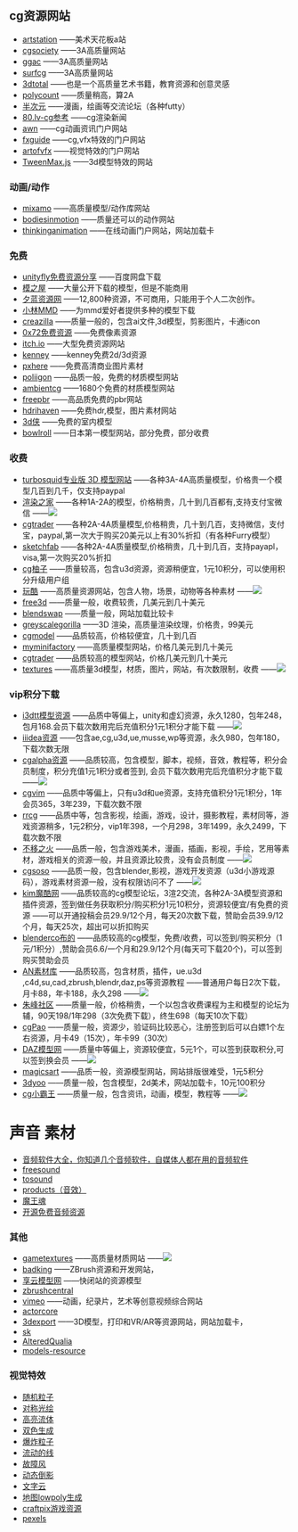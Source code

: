 <!--
 * @features: 功能
 * @description: 说明
 * @Date: 2022-05-02 18:32:21
 * @Author: judu233(769471424@qq.com)
 * @LastEditTime: 2022-07-10 17:44:05
 * @LastEditors: judu233
-->

## cg资源网站
- [artstation](https://www.artstation.com/?sort_by=community)
——美术天花板a站
- [cgsociety](https://cgsociety.org/)
——3A高质量网站
- [ggac](https://www.ggac.com/v2/home)
——3A高质量网站
- [surfcg](https://www.surfcg.com/index?by=2) 
——3A高质量网站
- [3dtotal](https://3dtotal.com/)
——也是一个高质量艺术书籍，教育资源和创意灵感
- [polycount](https://polycount.com/)
——质量稍高，算2A
- [半次元](https://bcy.net)
——漫画，绘画等交流论坛（各种futty）
- [80.lv-cg参考](https://80.lv/)
——cg渲染新闻
- [awn](https://www.awn.com/)
——cg动画资讯门户网站
- [fxguide](https://www.fxguide.com/)
——cg,vfx特效的门户网站
- [artofvfx](https://www.artofvfx.com/)
——视觉特效的门户网站
- [TweenMax.js](https://www.tweenmax.com.cn/websites/)
——3d模型特效的网站


### 动画/动作
- [mixamo](https://www.mixamo.com/#/)
——高质量模型/动作库网站
- [bodiesinmotion](https://www.bodiesinmotion.photo/)
——质量还可以的动作网站
- [thinkinganimation](https://thinkinganimation.com/)
——在线动画门户网站，网站加载卡


### 免费
- [unityfly免费资源分享](https://www.unityfly.com/)
——百度网盘下载
- [模之屋](https://www.aplaybox.com/)
——大量公开下载的模型，但是不能商用
- [夕蓝资源网](https://www.seoliye.com/modeler/)
——12,800种资源，不可商用，只能用于个人二次创作。
- [小林MMD](http://mmd.xiaolindraw.com/index.html)
——为mmd爱好者提供多种的模型下载
- [creazilla](https://creazilla.com/zh-CN/sections/3-3d)
——质量一般的，包含ai文件,3d模型，剪影图片，卡通icon
- [0x72免费资源](https://0x72.itch.io/)
——免费像素资源  
- [itch.io](https://itch.io/game-assets/free/tag-2d)
——大型免费资源网站
- [kenney](https://www.kenney.nl/assets)
——kenney免费2d/3d资源
- [pxhere](https://pxhere.com/)
——免费高清商业图片素材
- [poliigon](https://www.poliigon.com/)
——品质一般，免费的材质模型网站
- [ambientcg](https://ambientcg.com/)
——1680个免费的材质模型网站
- [freepbr](https://freepbr.com/)
——高品质免费的pbr网站
- [hdrihaven](https://hdrihaven.com/)
——免费hdr,模型，图片素材网站
- [3d侠](https://www.3dxia.com/mf3dmoxing)
——免费的室内模型
- [bowlroll](https://bowlroll.net/file/index)
——日本第一模型网站，部分免费，部分收费


### 收费
- [turbosquid专业版 3D 模型网站](https://www.turbosquid.com/zh_cn/)
——各种3A-4A高质量模型，价格贵一个模型几百到几千，仅支持paypal
- [渲染之家](https://www.51render.com/)
——各种1A-2A的模型，价格稍贵，几十到几百都有,支持支付宝微信
——![](../imgs/res/51模型会员.png)
- [cgtrader](https://www.cgtrader.com/zh-cn/3d-models)
——各种2A-4A质量模型,价格稍贵，几十到几百，支持微信，支付宝，paypal,第一次大于购买20美元以上有30%折扣（有各种Furry模型）
- [sketchfab](https://sketchfab.com/)
——各种2A-4A质量模型,价格稍贵，几十到几百，支持payapl，visa,第一次购买20%折扣
- [cg柚子](http://www.cgioo.com/)
——质量较高，包含u3d资源，资源稍便宜，1元10积分，可以使用积分升级用户组
- [玩酷](https://www.wankucg.com/)
——高质量资源网站，包含人物，场景，动物等各种素材
——![](../imgs/res/玩酷cg.png)
- [free3d](https://free3d.com/)
——质量一般，收费较贵，几美元到几十美元
- [blendswap](https://blendswap.com/)
——质量一般，网站加载比较卡
- [greyscalegorilla](https://greyscalegorilla.com/)
——3D 渲染，高质量渲染纹理，价格贵，99美元
- [cgmodel](https://www.cgmodel.com/)
——品质较高，价格较便宜，几十到几百
- [myminifactory](https://www.myminifactory.com/)
——高质量模型网站，价格几美元到几十美元
- [cgtrader](https://cgtrader.com/)
——品质较高的模型网站，价格几美元到几十美元
- [textures](https://www.textures.com/)
——高质量3d模型，材质，图片，网站，有次数限制，收费
——![](../imgs/res/texture会员.png)

### vip积分下载
- [i3dtt模型资源](https://www.i3dtt.com/)
——品质中等偏上，unity和虚幻资源，永久1280，包年248，包月168.会员下载次数用完后充值积分1元1积分才能下载
——![](../imgs/res/i3听会员.png)
- [iiidea资源](http://iiidea.cn/unity3d-zy)
——包含ae,cg,u3d,ue,musse,wp等资源，永久980，包年180， 下载次数无限
- [cgalpha资源](https://www.cgalpha.com/archives/26342.html)
——品质较高，包含模型，脚本，视频，音效，教程等，积分会员制度，积分充值1元1积分或者签到, 会员下载次数用完后充值积分才能下载
——![](../imgs/res/cgAlpha会员.png)
- [cgvim](https://www.cgvim.com/)
——品质中等偏上，只有u3d和ue资源，支持充值积分1元1积分，1年会员365，3年239，下载次数不限
- [rrcg](https://www.rrcg.cn/)
——品质中等，包含影视，绘画，游戏，设计，摄影教程，素材同等，游戏资源稍多，1元2积分，vip1年398，一个月298，3年1499，永久2499，下载次数不限
- [不移之火](https://www.byzhihuo.com/)
——品质一般，包含游戏美术，漫画，插画，影视，手绘，艺用等素材，游戏相关的资源一般，并且资源比较贵，没有会员制度
——![](../imgs/res/不移之火会员.png)
- [cgsoso](http://www.cgsoso.com/)
——品质一般，包含blender,影视，游戏开发资源（u3d小游戏源码），游戏素材资源一般，没有权限访问不了
——![](../imgs/res/cgsoso会员.png)
- [kim魔酷网](https://blender.kim/)
——品质较高的cg模型论坛，3渲2交流，各种2A-3A模型资源和插件资源，签到做任务获取积分/购买积分1元10积分，资源较便宜/有免费的资源
——可以开通投稿会员29.9/12个月，每天20次数下载，赞助会员39.9/12个月，每天25次，超出可以折扣购买
- [blenderco布的](http://blenderco.cn/)
——品质较高的cg模型，免费/收费，可以签到/购买积分（1元/1积分）,赞助会员6.6/一个月和29.9/12个月(每天可下载20个)，可以签到购买赞助会员
- [AN素材库](https://www.ansucai.com/)
——品质较高，包含材质，插件，ue.u3d ,c4d,su,cad,zbrush,blendr,daz,ps等资源教程
——普通用户每日2次下载，月卡88，年卡188，永久298
——![](../imgs/res/an资源会员.png)
- [朱峰社区](https://www.zf3d.com/)
——质量一般，价格稍贵，一个以包含收费课程为主和模型的论坛为辅，90天198/1年298（3次免费下载），终生698（每天10次下载）
- [cgPao](https://www.cgpao.com/)
——质量一般，资源少，验证码比较恶心，注册签到后可以白嫖1个左右资源，月卡49（15次），年卡99（30次）
- [DAZ模型网](https://www.daz3d.cn/)
——质量中等偏上，资源较便宜，5元1个，可以签到获取积分,可以签到换会员
——![](../imgs/res/daz会员.png)
- [magicsart](https://ww2.magicsart.com/)
——品质一般，资源模型网站，网站排版很难受，1元5积分
- [3dyoo](https://3dyoo.cn/)
——质量一般，包含模型，2d美术，网站加载卡，10元100积分
- [cg小霸王](http://www.cgbawang.com/portal.php)
——质量一般，包含资讯，动画，模型，教程等
——![](../imgs/res/cg小霸王会员.png)

# 声音 素材
- [音频软件大全，你知道几个音频软件，自媒体人都在用的音频软件](https://zhuanlan.zhihu.com/p/61364065)
- [freesound](https://freesound.org/)
- [tosound](https://www.tosound.com/)
- [products（音效）](https://www.krotosaudio.com/products/)  
- [魔王魂](https://maou.audio/)
- [开源免费音频资源](http://audio.wangshaoxing.com/)

### 其他
- [gametextures](https://gametextures.com/)
——高质量材质网站
——![](../imgs/res/gameTexture材质网.png)
- [badking](https://www.badking.com.au/site/)
——ZBrush资源和开发网站，
- [享云模型网](https://www.xy-share.com/)
——快闭站的资源模型
- [zbrushcentral](https://www.zbrushcentral.com/)
- [vimeo](https://vimeo.com/)
——动画，纪录片，艺术等创意视频综合网站
- [actorcore](https://actorcore.reallusion.com/)
- [3dexport](https://3dexport.com/)
——3D模型，打印和VR/AR等资源网站，网站加载卡，
- [sk](https://www.3d.sk/)
- [AlteredQualia](https://alteredqualia.com/)   
- [models-resource](https://www.models-resource.com/)

### 视觉特效
- [随机粒子](http://www.spielzeugz.de/html5/liquid-particles-3D) 
- [对称光绘](http://weavesilk.com) 
- [高亮流体](https://paveldogreat.github.io/WebGL-Fluid-Simulation) 
- [双色生成](https://duotone.shapefactory.co) 
- [爆炸粒子](https://wangyasai.github.io/Stars-Emmision) 
- [流动的线](https://wangyasai.github.io/Perlin-Noise/) 
- [故障风](https://photomosh.com) 
- [动态倒影](https://watereffect.net) 
- [文字云](https://wordart.com/create) 
- [地图lowpoly生成](https://pissang.github.io/little-big-city/?=true&lng=-74.00705674814816&lat=40.70733175006862&style=planet&config=%7B%22earthDepth%22%3A8.24487334137515%2C%22earthColor%22%3A%22%23d3ffc6%22%2C%22rotateSpeed%22%3A2%7D)
- [craftpix游戏资源](https://craftpix.net/all-game-assets/)
- [pexels](https://www.pexels.com/zh-cn/)
